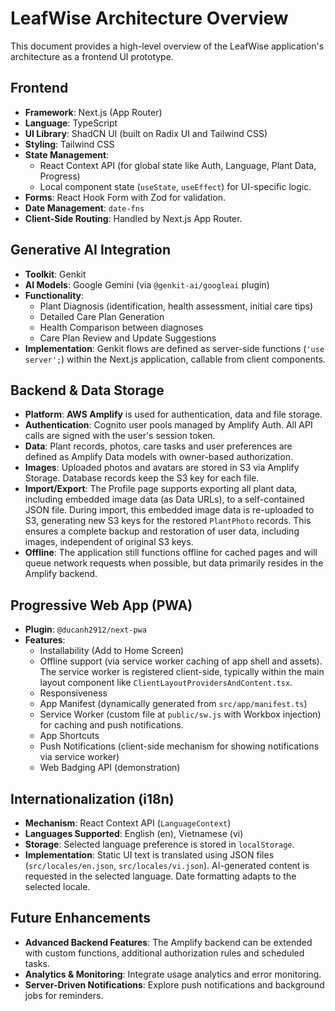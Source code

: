 
# LeafWise Architecture Overview

This document provides a high-level overview of the LeafWise application's architecture as a frontend UI prototype.

## Frontend

*   **Framework**: Next.js (App Router)
*   **Language**: TypeScript
*   **UI Library**: ShadCN UI (built on Radix UI and Tailwind CSS)
*   **Styling**: Tailwind CSS
*   **State Management**:
    *   React Context API (for global state like Auth, Language, Plant Data, Progress)
    *   Local component state (`useState`, `useEffect`) for UI-specific logic.
*   **Forms**: React Hook Form with Zod for validation.
*   **Date Management**: `date-fns`
*   **Client-Side Routing**: Handled by Next.js App Router.

## Generative AI Integration

*   **Toolkit**: Genkit
*   **AI Models**: Google Gemini (via `@genkit-ai/googleai` plugin)
*   **Functionality**:
    *   Plant Diagnosis (identification, health assessment, initial care tips)
    *   Detailed Care Plan Generation
    *   Health Comparison between diagnoses
    *   Care Plan Review and Update Suggestions
*   **Implementation**: Genkit flows are defined as server-side functions (`'use server';`) within the Next.js application, callable from client components.

## Backend & Data Storage

*   **Platform**: **AWS Amplify** is used for authentication, data and file storage.
*   **Authentication**: Cognito user pools managed by Amplify Auth. All API calls are signed with the user's session token.
*   **Data**: Plant records, photos, care tasks and user preferences are defined as Amplify Data models with owner-based authorization.
*   **Images**: Uploaded photos and avatars are stored in S3 via Amplify Storage. Database records keep the S3 key for each file.
*   **Import/Export**: The Profile page supports exporting all plant data, including embedded image data (as Data URLs), to a self-contained JSON file. During import, this embedded image data is re-uploaded to S3, generating new S3 keys for the restored `PlantPhoto` records. This ensures a complete backup and restoration of user data, including images, independent of original S3 keys.
*   **Offline**: The application still functions offline for cached pages and will queue network requests when possible, but data primarily resides in the Amplify backend.

## Progressive Web App (PWA)

*   **Plugin**: `@ducanh2912/next-pwa`
*   **Features**:
    *   Installability (Add to Home Screen)
    *   Offline support (via service worker caching of app shell and assets). The service worker is registered client-side, typically within the main layout component like `ClientLayoutProvidersAndContent.tsx`.
    *   Responsiveness
    *   App Manifest (dynamically generated from `src/app/manifest.ts`)
    *   Service Worker (custom file at `public/sw.js` with Workbox injection) for caching and push notifications.
    *   App Shortcuts
    *   Push Notifications (client-side mechanism for showing notifications via service worker)
    *   Web Badging API (demonstration)

## Internationalization (i18n)

*   **Mechanism**: React Context API (`LanguageContext`)
*   **Languages Supported**: English (en), Vietnamese (vi)
*   **Storage**: Selected language preference is stored in `localStorage`.
*   **Implementation**: Static UI text is translated using JSON files (`src/locales/en.json`, `src/locales/vi.json`). AI-generated content is requested in the selected language. Date formatting adapts to the selected locale.

## Future Enhancements

*   **Advanced Backend Features**: The Amplify backend can be extended with custom functions, additional authorization rules and scheduled tasks.
*   **Analytics & Monitoring**: Integrate usage analytics and error monitoring.
*   **Server-Driven Notifications**: Explore push notifications and background jobs for reminders.
